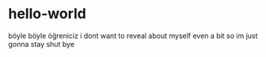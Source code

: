 # hello-world
böyle böyle öğreniciz
i dont want to reveal about myself even a bit so im just gonna stay shut bye
